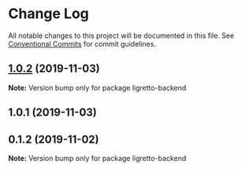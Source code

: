 # Change Log

All notable changes to this project will be documented in this file.
See [Conventional Commits](https://conventionalcommits.org) for commit guidelines.

## [1.0.2](http://gitlab.mems.fun:2224/memebattle/frontend/compare/ligretto-backend@1.0.1...ligretto-backend@1.0.2) (2019-11-03)

**Note:** Version bump only for package ligretto-backend





## 1.0.1 (2019-11-03)



## 0.1.2 (2019-11-02)

**Note:** Version bump only for package ligretto-backend
